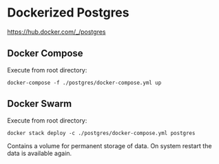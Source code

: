 # Dockerized Postgres

https://hub.docker.com/_/postgres

## Docker Compose
Execute from root directory:
```
docker-compose -f ./postgres/docker-compose.yml up
```

## Docker Swarm
Execute from root directory:
```
docker stack deploy -c ./postgres/docker-compose.yml postgres
```

Contains a volume for permanent storage of data. On system restart the data is available again.
